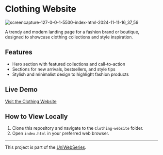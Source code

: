 # Clothing Website

![screencapture-127-0-0-1-5500-index-html-2024-11-11-16_37_59](https://github.com/user-attachments/assets/1230a969-da02-4964-9836-017e5572bc20)

A trendy and modern landing page for a fashion brand or boutique, designed to showcase clothing collections and style inspiration.

## Features
- Hero section with featured collections and call-to-action
- Sections for new arrivals, bestsellers, and style tips
- Stylish and minimalist design to highlight fashion products

## Live Demo
[Visit the Clothing Website](https://yourwebsite.com)

## How to View Locally
1. Clone this repository and navigate to the `Clothing-website` folder.
2. Open `index.html` in your preferred web browser.

---

This project is part of the [UniWebSeries](https://github.com/Tyron-Barnard/UniWebSeries).
